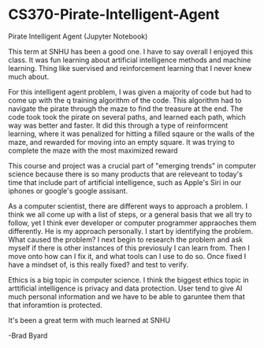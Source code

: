# CS370-Pirate-Intelligent-Agent
Pirate Intelligent Agent (Jupyter Notebook)

This term at SNHU has been a good one. I have to say overall I enjoyed this class. It was fun learning about artificial intelligence methods and machine learning. Thing like suervised and reinforcement learning that I never knew much about. 

For this intelligent agent problem, I was given a majority of code but had to come up with the q training algorithm of the code. This algorithm had to navigate the pirate through the maze to find the treasure at the end. The code took took the pirate on several paths, and learned each path, which way was better and faster. It did this through a type of reinformcent learning, where it was penalized for hitting a filled sqaure or the walls of the maze, and rewarded for moving into an empty square. It was trying to complete the maze with the most maximized reward

This course and project was a crucial part of "emerging trends" in computer science because there is so many products that are releveant to today's time that include part of artificial intelligence, such as Apple's Siri in our iphones or google's google assisant.

As a computer scientist, there are different ways to approach a problem. I think we all come up with a list of steps, or a general basis that we all try to follow, yet I think ever developer or computer programmer appraoches them differently. He is my approach personally. I start by identifying the problem. What caused the problem? I next begin to research the problem and ask myself if there is other instances of this previosuly I can learn from. Then I move onto how can I fix it, and what tools can I use to do so. Once fixed I have a mindset of, is this really fixed? and test to verify. 

Ethics is a big topic in computer science. I think the biggest ethics topic in arttificial intelligence is privacy and data protection. User tend to give AI much personal information and we have to be able to garuntee them that that inforamtion is protected. 

It's been a great term with much learned at SNHU

-Brad Byard
